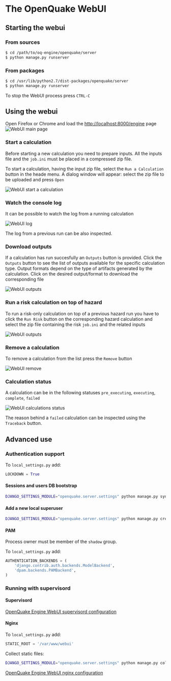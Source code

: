 # The OpenQuake WebUI

## Starting the webui
### From sources
```bash
$ cd /path/to/oq-engine/openquake/server
$ python manage.py runserver
```

### From packages
```bash
$ cd /usr/lib/python2.7/dist-packages/openquake/server
$ python manage.py runserver
```

To stop the WebUI process press `CTRL-C`

## Using the webui

Open Firefox or Chrome and load the [http://localhost:8000/engine](http://localhost:8000/engine) page
![WebUI main page](../img/WebUI-main.png)

### Start a calculation

Before starting a new calculation you need to prepare inputs. All the inputs file and the `job.ini` must be placed in a compressed zip file.

To start a calculation, having the input zip file, select the `Run a Calculation` button in the heade menu. A dialog window will appear: select the zip file to be uploaded and press `Open`

![WebUI start a calculation](../img/WebUI-run.gif)

### Watch the console log

It can be possible to watch the log from a running calculation

![WebUI log](../img/WebUI-log.gif)

The log from a previous run can be also inspected.

### Download outputs

If a calculation has run succesfully an `Outputs` button is provided. Click the `Outputs` button to see the list of outputs available for the specific calculation type. Output formats depend on the type of artifacts generated by the calculation. Click on the desired output/format to download the corresponding file

![WebUI outputs](../img/WebUI-outputs.gif)

### Run a risk calculation on top of hazard

To run a risk-only calculation on top of a previous hazard run you have to click the `Run Risk` button on the corresponding hazard calculation and select the zip file containing the risk `job.ini` and the related inputs

![WebUI outputs](../img/WebUI-risk.gif)

### Remove a calculation

To remove a calculation from the list press the `Remove` button

![WebUI remove](../img/WebUI-remove.gif)

### Calculation status

A calculation can be in the following statuses `pre_executing`, `executing`, `complete`, `failed`

![WebUI calculations status](../img/WebUI-status.png)

The reason behind a `failed` calculation can be inspected using the `Traceback` button.

## Advanced use
### Authentication support
To `local_settings.py` add:
```python
LOCKDOWN = True
```
#### Sessions and users DB bootstrap
```bash
DJANGO_SETTINGS_MODULE="openquake.server.settings" python manage.py syncdb --database=auth_db
```

#### Add a new local superuser
```bash
DJANGO_SETTINGS_MODULE="openquake.server.settings" python manage.py createsuperuser --database=auth_db
```

#### PAM
Process owner must be member of the `shadow` group.

To `local_settings.py` add:

```python
AUTHENTICATION_BACKENDS = (
    'django.contrib.auth.backends.ModelBackend',
    'dpam.backends.PAMBackend',
)
```

### Running with supervisord

#### Supervisord
[OpenQuake Engine WebUI supervisord configuration](supervisord.md)

#### Nginx
To `local_settings.py` add:

```python
STATIC_ROOT = '/var/www/webui'
```

Collect static files:

```bash
DJANGO_SETTINGS_MODULE="openquake.server.settings" python manage.py collectstatic
```

[OpenQuake Engine WebUI nginx configuration](nginx.md)
